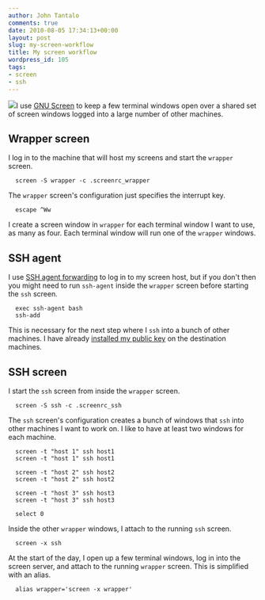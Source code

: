 ```yaml
---
author: John Tantalo
comments: true
date: 2010-08-05 17:34:13+00:00
layout: post
slug: my-screen-workflow
title: My screen workflow
wordpress_id: 105
tags:
- screen
- ssh
---
```


[![](http://www.johntantalo.com/blog/wp-content/uploads/2010/08/screen.png)](http://www.johntantalo.com/blog/wp-content/uploads/2010/08/screen.png)I use [GNU Screen](http://www.gnu.org/software/screen/) to keep a few terminal windows open over a shared set of screen windows logged into a large number of other machines.



## Wrapper screen



I log in to the machine that will host my screens and start the `wrapper` screen.

      screen -S wrapper -c .screenrc_wrapper

The `wrapper` screen's configuration just specifies the interrupt key.

      escape ^Ww

I create a screen window in `wrapper` for each terminal window I want to use, as many as four. Each terminal window will run one of the `wrapper` windows.



## SSH agent



I use [SSH agent forwarding](http://unixwiz.net/techtips/ssh-agent-forwarding.html) to log in to my screen host, but if you don't then you might need to run `ssh-agent` inside the `wrapper` screen before starting the `ssh` screen.

      exec ssh-agent bash
      ssh-add

This is necessary for the next step where I `ssh` into a bunch of other machines. I have already [installed my public key](http://pkeck.myweb.uga.edu/ssh/) on the destination machines.



## SSH screen



I start the `ssh` screen from inside the `wrapper` screen.

      screen -S ssh -c .screenrc_ssh

The `ssh` screen's configuration creates a bunch of windows that `ssh` into other machines I want to work on. I like to have at least two windows for each machine.

      screen -t "host 1" ssh host1
      screen -t "host 1" ssh host1
      
      screen -t "host 2" ssh host2
      screen -t "host 2" ssh host2
      
      screen -t "host 3" ssh host3
      screen -t "host 3" ssh host3
    
      select 0

Inside the other `wrapper` windows, I attach to the running `ssh` screen.

      screen -x ssh

At the start of the day, I open up a few terminal windows, log in into the screen server, and attach to the running `wrapper` screen. This is simplified with an alias.

      alias wrapper='screen -x wrapper'
